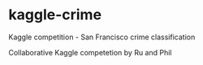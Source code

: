 # kaggle-crime
Kaggle competition - San Francisco crime classification

Collaborative Kaggle competetion by Ru and Phil
